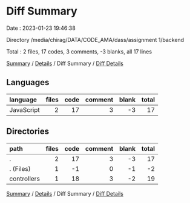 # Diff Summary

Date : 2023-01-23 19:46:38

Directory /media/chirag/DATA/CODE_AMA/dass/assignment 1/backend

Total : 2 files,  17 codes, 3 comments, -3 blanks, all 17 lines

[Summary](results.md) / [Details](details.md) / Diff Summary / [Diff Details](diff-details.md)

## Languages
| language | files | code | comment | blank | total |
| :--- | ---: | ---: | ---: | ---: | ---: |
| JavaScript | 2 | 17 | 3 | -3 | 17 |

## Directories
| path | files | code | comment | blank | total |
| :--- | ---: | ---: | ---: | ---: | ---: |
| . | 2 | 17 | 3 | -3 | 17 |
| . (Files) | 1 | -1 | 0 | -1 | -2 |
| controllers | 1 | 18 | 3 | -2 | 19 |

[Summary](results.md) / [Details](details.md) / Diff Summary / [Diff Details](diff-details.md)